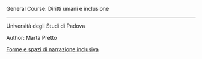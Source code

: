 General Course: Diritti umani e inclusione

---

Università degli Studi di Padova

Author: Marta Pretto

[Forme e spazi di narrazione inclusiva](https://martapretto.github.io/generalcourse/forme-spazi-narrazione-inclusiva.pdf)
